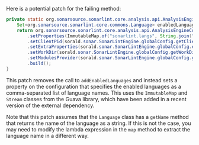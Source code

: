 Here is a potential patch for the failing method:

```java
private static org.sonarsource.sonarlint.core.analysis.api.AnalysisEngineConfiguration buildAnalysisEngineConfiguration() {
    Set<org.sonarsource.sonarlint.core.commons.Language> enabledLanguages = sorald.sonar.SonarLintEngine.globalConfig.getEnabledLanguages();
    return org.sonarsource.sonarlint.core.analysis.api.AnalysisEngineConfiguration.builder()
        .setProperties(ImmutableMap.of("sonarlint.langs", String.join(",", enabledLanguages.stream().map(Language::getName).collect(Collectors.toList()))))
        .setClientPid(sorald.sonar.SonarLintEngine.globalConfig.getClientPid())
        .setExtraProperties(sorald.sonar.SonarLintEngine.globalConfig.extraProperties())
        .setWorkDir(sorald.sonar.SonarLintEngine.globalConfig.getWorkDir())
        .setModulesProvider(sorald.sonar.SonarLintEngine.globalConfig.getModulesProvider())
        .build();
}
```

This patch removes the call to `addEnabledLanguages` and instead sets a property on the configuration that specifies the enabled languages as a comma-separated list of language names. This uses the `ImmutableMap` and `Stream` classes from the Guava library, which have been added in a recent version of the external dependency.

Note that this patch assumes that the `Language` class has a `getName` method that returns the name of the language as a string. If this is not the case, you may need to modify the lambda expression in the `map` method to extract the language name in a different way.
